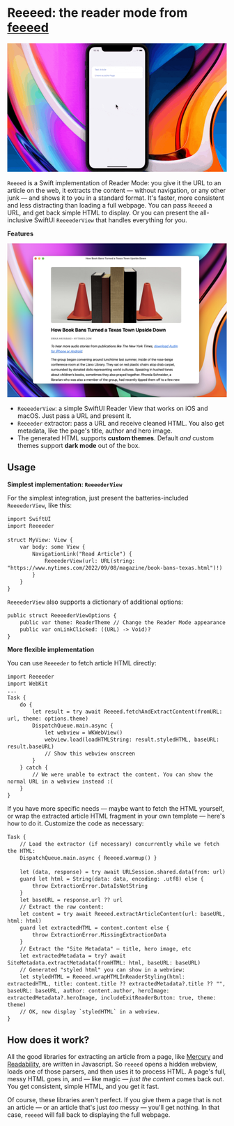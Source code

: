 # Reeeed: the reader mode from [feeeed](https://feeeed.nateparrott.com/)

![Screen recording of the Reader Mode for iPhone](Images/phone.gif)

`Reeeed` is a Swift implementation of Reader Mode: you give it the URL to an article on the web, it extracts the content — without navigation, or any other junk — and shows it to you in a standard format. It's faster, more consistent and less distracting than loading a full webpage. You can pass `Reeeed` a URL, and get back simple HTML to display. Or you can present the all-inclusive SwiftUI `ReeeederView` that handles everything for you.

**Features**

![Screenshot of the Reader Mode on Mac](Images/mac.jpg)

- `ReeeederView`: a simple SwiftUI Reader View that works on iOS and macOS. Just pass a URL and present it.
- `Reeeeder` extractor: pass a URL and receive cleaned HTML. You also get metadata, like the page's title, author and hero image.
- The generated HTML supports **custom themes**. Default _and_ custom themes support **dark mode** out of the box.

## Usage

**Simplest implementation: `ReeeederView`**

For the simplest integration, just present the batteries-included `ReeeederView`, like this:

```
import SwiftUI
import Reeeeder

struct MyView: View {
    var body: some View {
        NavigationLink("Read Article") {
            ReeeederView(url: URL(string: "https://www.nytimes.com/2022/09/08/magazine/book-bans-texas.html")!)
        }
    }
}

```

`ReeeederView` also supports a dictionary of additional options:


```
public struct ReeeederViewOptions {
    public var theme: ReaderTheme // Change the Reader Mode appearance
    public var onLinkClicked: ((URL) -> Void)?
}
```

**More flexible implementation**

You can use `Reeeeder` to fetch article HTML directly:

```
import Reeeeder
import WebKit
...
Task {
    do {
        let result = try await Reeeed.fetchAndExtractContent(fromURL: url, theme: options.theme)
        DispatchQueue.main.async {
            let webview = WKWebView()
            webview.load(loadHTMLString: result.styledHTML, baseURL: result.baseURL)
            // Show this webview onscreen
        }
    } catch {
        // We were unable to extract the content. You can show the normal URL in a webview instead :(
    }   
}
```

If you have more specific needs — maybe want to fetch the HTML yourself, or wrap the extracted article HTML fragment in your own template — here's how to do it. Customize the code as necessary:

```
Task {
    // Load the extractor (if necessary) concurrently while we fetch the HTML:
    DispatchQueue.main.async { Reeeed.warmup() }
    
    let (data, response) = try await URLSession.shared.data(from: url)
    guard let html = String(data: data, encoding: .utf8) else {
        throw ExtractionError.DataIsNotString
    }
    let baseURL = response.url ?? url
    // Extract the raw content:
    let content = try await Reeeed.extractArticleContent(url: baseURL, html: html)
    guard let extractedHTML = content.content else {
        throw ExtractionError.MissingExtractionData
    }
    // Extract the "Site Metadata" — title, hero image, etc
    let extractedMetadata = try? await SiteMetadata.extractMetadata(fromHTML: html, baseURL: baseURL)
    // Generated "styled html" you can show in a webview:
    let styledHTML = Reeeed.wrapHTMLInReaderStyling(html: extractedHTML, title: content.title ?? extractedMetadata?.title ?? "", baseURL: baseURL, author: content.author, heroImage: extractedMetadata?.heroImage, includeExitReaderButton: true, theme: theme)
    // OK, now display `styledHTML` in a webview.
}

```

## How does it work?

All the good libraries for extracting an article from a page, like [Mercury](https://github.com/postlight/parser) and [Readability](https://github.com/mozilla/readability), are written in Javascript. So `reeeed` opens a hidden webview, loads one of those parsers, and then uses it to process HTML. A page's full, messy HTML goes in, and — like magic — _just the content_ comes back out. You get consistent, simple HTML, and you get it fast.

Of course, these libraries aren't perfect. If you give them a page that is not an article — or an article that's just _too_ messy — you'll get nothing. In that case, `reeeed` will fall back to displaying the full webpage. 
